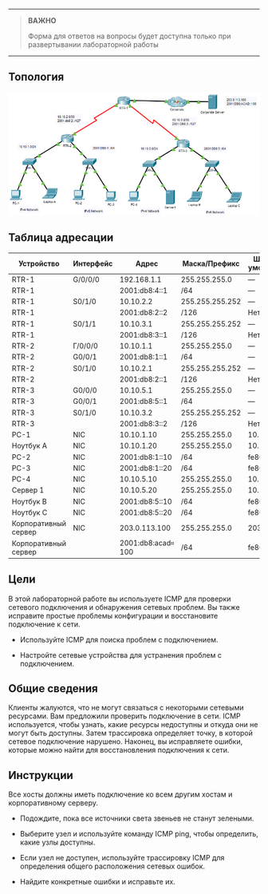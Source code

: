 
---

> **ВАЖНО**
> 
> Форма для ответов на вопросы будет доступна только при развертывании лабораторной работы 

---

## Топология

![](./assets/topology.png)

## Таблица адресации

| Устройство           | Интерфейс | Адрес              | Маска/Префикс   | Шлюз по умолчанию |
|----------------------|-----------|--------------------|-----------------|-------------------|
| RTR-1                | G/0/0/0   | 192.168.1.1        | 255.255.255.0   | —                 |
| RTR-1                |           | 2001:db8:4::1      | /64             | —                 |
| RTR-1                | S0/1/0    | 10.10.2.2          | 255.255.255.252 | —                 |
| RTR-1                |           | 2001:db8:2::2      | /126            | Нет               |
| RTR-1                | S0/1/1    | 10.10.3.1          | 255.255.255.252 | —                 |
| RTR-1                |           | 2001:db8:3::1      | /126            | Нет               |
| RTR-2                | Г/0/0/0   | 10.10.1.1          | 255.255.255.0   | —                 |
| RTR-2                | G0/0/1    | 2001:db8:1::1      | /64             | —                 |
| RTR-2                | S0/1/0    | 10.10.2.1          | 255.255.255.252 | —                 |
| RTR-2                |           | 2001:db8:2::1      | /126            | Нет               |
| RTR-3                | G0/0/0    | 10.10.5.1          | 255.255.255.0   | —                 |
| RTR-3                | G0/0/1    | 2001:db8:5::1      | /64             | —                 |
| RTR-3                | S0/1/0    | 10.10.3.2          | 255.255.255.252 | —                 |
| RTR-3                |           | 2001:db8:3::2      | /126            | Нет               |
| PC-1                 | NIC       | 10.10.1.10         | 255.255.255.0   | 10.10.1.1         |
| Ноутбук A            | NIC       | 10.10.1.20         | 255.255.255.0   | 10.10.1.1         |
| PC-2                 | NIC       | 2001:db8:1::10     | /64             | fe80::1           |
| PC-3                 | NIC       | 2001:db8:1::20     | /64             | fe80::1           |
| PC-4                 | NIC       | 10.10.5.10         | 255.255.255.0   | 10.10.5.1         |
| Сервер 1             | NIC       | 10.10.5.20         | 255.255.255.0   | 10.10.5.1         |
| Ноутбук B            | NIC       | 2001:db8:5::10     | /64             | fe80::1           |
| Ноутбук C            | NIC       | 2001:db8:5::20     | /64             | fe80::1           |
| Корпоративный сервер | NIC       | 203.0.113.100      | 255.255.255.0   | 203.0.113.1       |
| Корпоративный сервер |           | 2001:db8:acad። 100 | /64             | fe80::1           |

## Цели

В этой лабораторной работе вы используете ICMP для проверки сетевого подключения и обнаружения сетевых проблем. Вы также исправите простые проблемы конфигурации и восстановите подключение к сети.

-   Используйте ICMP для поиска проблем с подключением.

-   Настройте сетевые устройства для устранения проблем с подключением.

## Общие сведения

Клиенты жалуются, что не могут связаться с некоторыми сетевыми ресурсами. Вам предложили проверить подключение в сети. ICMP используется, чтобы узнать, какие ресурсы недоступны и откуда они не могут быть доступны. Затем трассировка определяет точку, в которой сетевое подключение нарушено. Наконец, вы исправляете ошибки, которые можно найти для восстановления подключения к сети.

## Инструкции

Все хосты должны иметь подключение ко всем другим хостам и корпоративному серверу.

-   Подождите, пока все источники света звеньев не станут зелеными.

-   Выберите узел и используйте команду ICMP ping, чтобы определить, какие узлы доступны.

-   Если узел не доступен, используйте трассировку ICMP для определения общего расположения сетевых ошибок.

-   Найдите конкретные ошибки и исправьте их.

<!-- [Скачать файл Packet Tracer для локального запуска](./assets/13.3.1-lab.pka) -->
